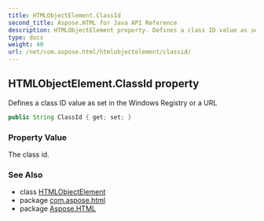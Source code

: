 ```yaml
---
title: HTMLObjectElement.ClassId
second_title: Aspose.HTML for Java API Reference
description: HTMLObjectElement property. Defines a class ID value as set in the Windows Registry or a URL
type: docs
weight: 40
url: /net/com.aspose.html/htmlobjectelement/classid/
---
```

## HTMLObjectElement.ClassId property

Defines a class ID value as set in the Windows Registry or a URL

```java
public String ClassId { get; set; }
```

### Property Value

The class id.

### See Also

* class [HTMLObjectElement](../)
* package [com.aspose.html](../../htmlobjectelement/)
* package [Aspose.HTML](../../../)
